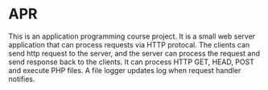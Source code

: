 # APR
This is an application programming course project. It is a small web server application that can process requests via HTTP protocal. The clients can send http request to the server, and the server can process the request and send response back to the clients. It can process HTTP GET, HEAD, POST and execute PHP files. A file logger updates log when request handler notifies. 
